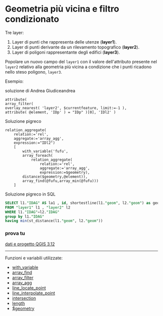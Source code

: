 # Geometria più vicina e filtro condizionato

Tre layer: 
1. Layer di punti che rappresenta delle utenze (**layer1**).
2. Layer di punti derivante da un rilevamento topografico (**layer2**).
3. Layer di poligoni rappresentante degli edifici (**layer3**).

Popolare un nuovo campo del `layer1` con il valore dell'attributo presente nel `layer2` relativo alla geometria più vicina a condizione che i punti ricadono nello steso poligono, `layer3`.

Esempio:

soluzione di Andrea Giudiceandrea
```
attribute( 
array_filter( 
overlay_nearest( 'layer2', $currentfeature, limit:=-1 ), 
attribute( @element, 'IDp' ) = "IDp" )[0], 'IDl2' )
```

Soluzione pigreco

```
relation_aggregate( 
	relation:='rel',
	aggregate:='array_agg',
	expression:="IDl2")
	[
		with_variable('fufu',
		array_foreach(
			relation_aggregate( 
				relation:='rel',
				aggregate:='array_agg',
				expression:=$geometry),
		distance($geometry,@element)),
		array_find(@fufu,array_min(@fufu)))
	]
```

Soluzione pigreco in SQL

```sql
SELECT l1."IDAG" AS la1 , id, shortestline(l1."geom", l2."geom") as geom
FROM "layer1" l1 , "layer2" l2 
WHERE l1."IDAG"=l2."IDAG"
group by l1."IDAG"
having min(st_distance(l1."geom", l2."geom"))
```

### prova tu

[dati e progetto QGIS 3.12](https://mega.nz/file/lUgwhIIA#gEwH2RpsdkNFGWM6qvqDFnXcMS6IIlfqhnkJnH3m164)

---

Funzioni e variabili utilizzate:

* [with_variable](../gr_funzioni/variabili/with_variable.md)
* [array_find](../gr_funzioni/array/array_unico.md#array_find)
* [array_filter](../gr_funzioni/array/array_unico.md#array_filter)
* [array_agg](../gr_funzioni/aggrega/aggrega_unico.md#array_agg)
* [line_locate_point](../gr_funzioni/geometria/geometria_unico.md#line_locate_point)
* [line_interpolate_point](../gr_funzioni/geometria/geometria_unico.md#line_interpolate_point)
* [intersection](../gr_funzioni/geometria/geometria_unico.md#intersection)
* [length](../gr_funzioni/geometria/geometria_unico.md#length)
* [\$geometry](../gr_funzioni/geometria/geometria_unico.md#geometry)
